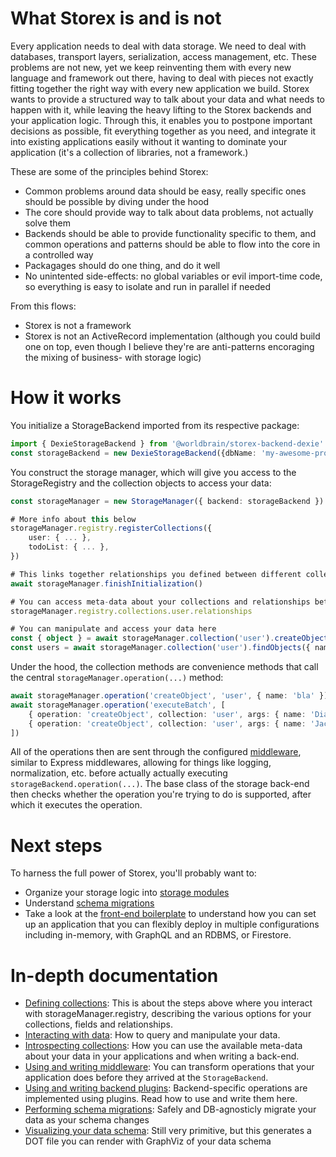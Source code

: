 What Storex is and is not
=========================

Every application needs to deal with data storage. We need to deal with databases, transport layers, serialization, access management, etc. These problems are not new, yet we keep reinventing them with every new language and framework out there, having to deal with pieces not exactly fitting together the right way with every new application we build. Storex wants to provide a structured way to talk about your data and what needs to happen with it, while leaving the heavy lifting to the Storex backends and your application logic. Through this, it enables you to postpone important decisions as possible, fit everything together as you need, and integrate it into existing applications easily without it wanting to dominate your application (it's a collection of libraries, not a framework.)

These are some of the principles behind Storex:

* Common problems around data should be easy, really specific ones should be possible by diving under the hood
* The core should provide way to talk about data problems, not actually solve them
* Backends should be able to provide functionality specific to them, and common operations and patterns should be able to flow into the core in a controlled way
* Packagages should do one thing, and do it well
* No unintented side-effects: no global variables or evil import-time code, so everything is easy to isolate and run in parallel if needed 

From this flows:

* Storex is not a framework
* Storex is not an ActiveRecord implementation (although you could build one on top, even though I believe they're are anti-patterns encoraging the mixing of business- with storage logic)

How it works
============

You initialize a StorageBackend imported from its respective package:

```typescript
import { DexieStorageBackend } from '@worldbrain/storex-backend-dexie'
const storageBackend = new DexieStorageBackend({dbName: 'my-awesome-product'})
```

You construct the storage manager, which will give you access to the StorageRegistry and the collection objects to access your data:

```typescript
const storageManager = new StorageManager({ backend: storageBackend })

# More info about this below
storageManager.registry.registerCollections({
    user: { ... },
    todoList: { ... },
})

# This links together relationships you defined between different collections and tells the back-end to connect
await storageManager.finishInitialization()

# You can access meta-data about your collections and relationships between them here
storageManager.registry.collections.user.relationships

# You can manipulate and access your data here
const { object } = await storageManager.collection('user').createObject({ name: 'Fred', age: 36 })
const users = await storageManager.collection('user').findObjects({ name: 'Bob', age: { $gt: 30 }, ... })
```

Under the hood, the collection methods are convenience methods that call the central `storageManager.operation(...)` method:
```typescript
await storageManager.operation('createObject', 'user', { name: 'bla' })
await storageManager.operation('executeBatch', [
    { operation: 'createObject', collection: 'user', args: { name: 'Diane' } },
    { operation: 'createObject', collection: 'user', args: { name: 'Jack' } },
])
```

All of the operations then are sent through the configured [middleware](./middleware.md), similar to Express middlewares, allowing for things like logging, normalization, etc. before actually actually executing `storageBackend.operation(...)`. The base class of the storage back-end then checks whether the operation you're trying to do is supported, after which it executes the operation.

Next steps
==========

To harness the full power of Storex, you'll probably want to:
* Organize your storage logic into [storage modules](https://github.com/WorldBrain/storex-pattern-modules)
* Understand [schema migrations](https://github.com/WorldBrain/storex-schema-migrations)
* Take a look at the [front-end boilerplate](https://github.com/WorldBrain/storex-frontend-boilerplate) to understand how you can set up an application that you can flexibly deploy in multiple configurations including in-memory, with GraphQL and an RDBMS, or Firestore.

In-depth documentation
======================

* [Defining collections](./collections.md): This is about the steps above where you interact with storageManager.registry, describing the various options for your collections, fields and relationships.
* [Interacting with data](./operations.md): How to query and manipulate your data.
* [Introspecting collections](./registry.md): How you can use the available meta-data about your data in your applications and when writing a back-end.
* [Using and writing middleware](./middleware.md): You can transform operations that your application does before they arrived at the `StorageBackend`.
* [Using and writing backend plugins](./plugins.md): Backend-specific operations are implemented using plugins. Read how to use and write them here.
* [Performing schema migrations](https://github.com/WorldBrain/storex-schema-migrations): Safely and DB-agnosticly migrate your data as your schema changes
* [Visualizing your data schema](https://github.com/WorldBrain/storex-visualize-graphviz): Still very primitive, but this generates a DOT file you can render with GraphViz of your data schema
